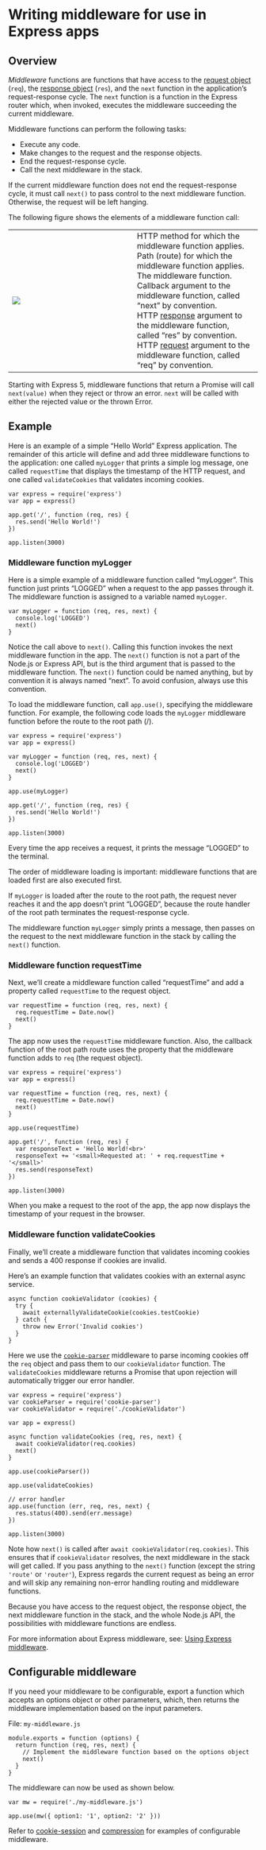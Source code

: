 # Writing middleware for use in Express apps

## Overview

_Middleware_ functions are functions that have access to the [request object](/%7B%7B%20page.lang%20%7D%7D/4x/api.html#req) (`req`), the [response object](/%7B%7B%20page.lang%20%7D%7D/4x/api.html#res) (`res`), and the `next` function in the application’s request-response cycle. The `next` function is a function in the Express router which, when invoked, executes the middleware succeeding the current middleware.

Middleware functions can perform the following tasks:

- Execute any code.
- Make changes to the request and the response objects.
- End the request-response cycle.
- Call the next middleware in the stack.

If the current middleware function does not end the request-response cycle, it must call `next()` to pass control to the next middleware function. Otherwise, the request will be left hanging.

The following figure shows the elements of a middleware function call:

<table><colgroup><col style="width: 50%" /><col style="width: 50%" /></colgroup><tbody><tr class="odd"><td><img src="/images/express-mw.png" id="mw-fig-img" /></td><td><div id="callout1" class="callout">HTTP method for which the middleware function applies.</div><div id="callout2" class="callout">Path (route) for which the middleware function applies.</div><div id="callout3" class="callout">The middleware function.</div><div id="callout4" class="callout">Callback argument to the middleware function, called “next” by convention.</div><div id="callout5" class="callout">HTTP <a href="/%7B%7B%20page.lang%20%7D%7D/4x/api.html#res">response</a> argument to the middleware function, called “res” by convention.</div><div id="callout6" class="callout">HTTP <a href="/%7B%7B%20page.lang%20%7D%7D/4x/api.html#req">request</a> argument to the middleware function, called “req” by convention.</div></td></tr></tbody></table>

Starting with Express 5, middleware functions that return a Promise will call `next(value)` when they reject or throw an error. `next` will be called with either the rejected value or the thrown Error.

## Example

Here is an example of a simple “Hello World” Express application. The remainder of this article will define and add three middleware functions to the application: one called `myLogger` that prints a simple log message, one called `requestTime` that displays the timestamp of the HTTP request, and one called `validateCookies` that validates incoming cookies.

    var express = require('express')
    var app = express()

    app.get('/', function (req, res) {
      res.send('Hello World!')
    })

    app.listen(3000)

### Middleware function myLogger

Here is a simple example of a middleware function called “myLogger”. This function just prints “LOGGED” when a request to the app passes through it. The middleware function is assigned to a variable named `myLogger`.

    var myLogger = function (req, res, next) {
      console.log('LOGGED')
      next()
    }

Notice the call above to `next()`. Calling this function invokes the next middleware function in the app. The `next()` function is not a part of the Node.js or Express API, but is the third argument that is passed to the middleware function. The `next()` function could be named anything, but by convention it is always named “next”. To avoid confusion, always use this convention.

To load the middleware function, call `app.use()`, specifying the middleware function. For example, the following code loads the `myLogger` middleware function before the route to the root path (/).

    var express = require('express')
    var app = express()

    var myLogger = function (req, res, next) {
      console.log('LOGGED')
      next()
    }

    app.use(myLogger)

    app.get('/', function (req, res) {
      res.send('Hello World!')
    })

    app.listen(3000)

Every time the app receives a request, it prints the message “LOGGED” to the terminal.

The order of middleware loading is important: middleware functions that are loaded first are also executed first.

If `myLogger` is loaded after the route to the root path, the request never reaches it and the app doesn’t print “LOGGED”, because the route handler of the root path terminates the request-response cycle.

The middleware function `myLogger` simply prints a message, then passes on the request to the next middleware function in the stack by calling the `next()` function.

### Middleware function requestTime

Next, we’ll create a middleware function called “requestTime” and add a property called `requestTime` to the request object.

    var requestTime = function (req, res, next) {
      req.requestTime = Date.now()
      next()
    }

The app now uses the `requestTime` middleware function. Also, the callback function of the root path route uses the property that the middleware function adds to `req` (the request object).

    var express = require('express')
    var app = express()

    var requestTime = function (req, res, next) {
      req.requestTime = Date.now()
      next()
    }

    app.use(requestTime)

    app.get('/', function (req, res) {
      var responseText = 'Hello World!<br>'
      responseText += '<small>Requested at: ' + req.requestTime + '</small>'
      res.send(responseText)
    })

    app.listen(3000)

When you make a request to the root of the app, the app now displays the timestamp of your request in the browser.

### Middleware function validateCookies

Finally, we’ll create a middleware function that validates incoming cookies and sends a 400 response if cookies are invalid.

Here’s an example function that validates cookies with an external async service.

    async function cookieValidator (cookies) {
      try {
        await externallyValidateCookie(cookies.testCookie)
      } catch {
        throw new Error('Invalid cookies')
      }
    }

Here we use the [`cookie-parser`](/resources/middleware/cookie-parser.html) middleware to parse incoming cookies off the `req` object and pass them to our `cookieValidator` function. The `validateCookies` middleware returns a Promise that upon rejection will automatically trigger our error handler.

    var express = require('express')
    var cookieParser = require('cookie-parser')
    var cookieValidator = require('./cookieValidator')

    var app = express()

    async function validateCookies (req, res, next) {
      await cookieValidator(req.cookies)
      next()
    }

    app.use(cookieParser())

    app.use(validateCookies)

    // error handler
    app.use(function (err, req, res, next) {
      res.status(400).send(err.message)
    })

    app.listen(3000)

Note how `next()` is called after `await cookieValidator(req.cookies)`. This ensures that if `cookieValidator` resolves, the next middleware in the stack will get called. If you pass anything to the `next()` function (except the string `'route'` or `'router'`), Express regards the current request as being an error and will skip any remaining non-error handling routing and middleware functions.

Because you have access to the request object, the response object, the next middleware function in the stack, and the whole Node.js API, the possibilities with middleware functions are endless.

For more information about Express middleware, see: [Using Express middleware](/%7B%7B%20page.lang%20%7D%7D/guide/using-middleware.html).

## Configurable middleware

If you need your middleware to be configurable, export a function which accepts an options object or other parameters, which, then returns the middleware implementation based on the input parameters.

File: `my-middleware.js`

    module.exports = function (options) {
      return function (req, res, next) {
        // Implement the middleware function based on the options object
        next()
      }
    }

The middleware can now be used as shown below.

    var mw = require('./my-middleware.js')

    app.use(mw({ option1: '1', option2: '2' }))

Refer to [cookie-session](https://github.com/expressjs/cookie-session) and [compression](https://github.com/expressjs/compression) for examples of configurable middleware.
